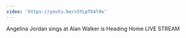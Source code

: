 ```yaml
---
video: 'https://youtu.be/s5YLpTh4l9o'
---
```

Angelina Jordan sings at Alan Walker is Heading Home LIVE STREAM
